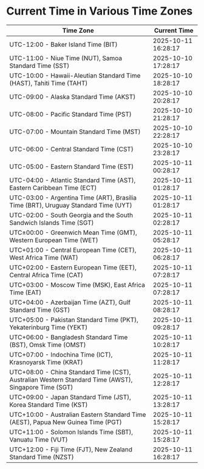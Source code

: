 # Current Time in Various Time Zones

| Time Zone | Current Time |
|-----------|--------------|
| UTC-12:00 - Baker Island Time (BIT) | 2025-10-11 16:28:17 |
| UTC-11:00 - Niue Time (NUT), Samoa Standard Time (SST) | 2025-10-10 17:28:17 |
| UTC-10:00 - Hawaii-Aleutian Standard Time (HAST), Tahiti Time (TAHT) | 2025-10-10 18:28:17 |
| UTC-09:00 - Alaska Standard Time (AKST) | 2025-10-10 20:28:17 |
| UTC-08:00 - Pacific Standard Time (PST) | 2025-10-10 21:28:17 |
| UTC-07:00 - Mountain Standard Time (MST) | 2025-10-10 22:28:17 |
| UTC-06:00 - Central Standard Time (CST) | 2025-10-10 23:28:17 |
| UTC-05:00 - Eastern Standard Time (EST) | 2025-10-11 00:28:17 |
| UTC-04:00 - Atlantic Standard Time (AST), Eastern Caribbean Time (ECT) | 2025-10-11 01:28:17 |
| UTC-03:00 - Argentina Time (ART), Brasília Time (BRT), Uruguay Standard Time (UYT) | 2025-10-11 01:28:17 |
| UTC-02:00 - South Georgia and the South Sandwich Islands Time (SGT) | 2025-10-11 02:28:17 |
| UTC±00:00 - Greenwich Mean Time (GMT), Western European Time (WET) | 2025-10-11 05:28:17 |
| UTC+01:00 - Central European Time (CET), West Africa Time (WAT) | 2025-10-11 06:28:17 |
| UTC+02:00 - Eastern European Time (EET), Central Africa Time (CAT) | 2025-10-11 07:28:17 |
| UTC+03:00 - Moscow Time (MSK), East Africa Time (EAT) | 2025-10-11 07:28:17 |
| UTC+04:00 - Azerbaijan Time (AZT), Gulf Standard Time (GST) | 2025-10-11 08:28:17 |
| UTC+05:00 - Pakistan Standard Time (PKT), Yekaterinburg Time (YEKT) | 2025-10-11 09:28:17 |
| UTC+06:00 - Bangladesh Standard Time (BST), Omsk Time (OMST) | 2025-10-11 10:28:17 |
| UTC+07:00 - Indochina Time (ICT), Krasnoyarsk Time (KRAT) | 2025-10-11 11:28:17 |
| UTC+08:00 - China Standard Time (CST), Australian Western Standard Time (AWST), Singapore Time (SGT) | 2025-10-11 12:28:17 |
| UTC+09:00 - Japan Standard Time (JST), Korea Standard Time (KST) | 2025-10-11 13:28:17 |
| UTC+10:00 - Australian Eastern Standard Time (AEST), Papua New Guinea Time (PGT) | 2025-10-11 15:28:17 |
| UTC+11:00 - Solomon Islands Time (SBT), Vanuatu Time (VUT) | 2025-10-11 15:28:17 |
| UTC+12:00 - Fiji Time (FJT), New Zealand Standard Time (NZST) | 2025-10-11 16:28:17 |

